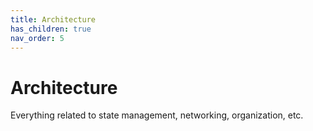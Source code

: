 ```yaml
---
title: Architecture
has_children: true
nav_order: 5
---
```


# Architecture

Everything related to state management, networking, organization, etc.